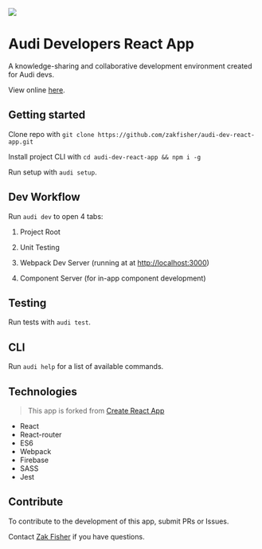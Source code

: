 ![](https://travis-ci.org/zakfisher/audi-dev-react-app.svg?branch=master)

# Audi Developers React App
A knowledge-sharing and collaborative development environment created for Audi devs.

View online [here](https://audi-fe-notes.firebaseapp.com).

## Getting started

Clone repo with `git clone https://github.com/zakfisher/audi-dev-react-app.git`

Install project CLI with `cd audi-dev-react-app && npm i -g`

Run setup with `audi setup`.

## Dev Workflow

Run `audi dev` to open 4 tabs:

1. Project Root

2. Unit Testing

3. Webpack Dev Server (running at at <http://localhost:3000>)

4. Component Server (for in-app component development)

## Testing

Run tests with `audi test`.

## CLI

Run `audi help` for a list of available commands.

## Technologies

> This app is forked from [Create React App](https://github.com/facebookincubator/create-react-app)

* React
* React-router
* ES6
* Webpack
* Firebase
* SASS
* Jest

## Contribute

To contribute to the development of this app, submit PRs or Issues.

Contact [Zak Fisher](mailto:zachary.fisher@akqa.com) if you have questions.
